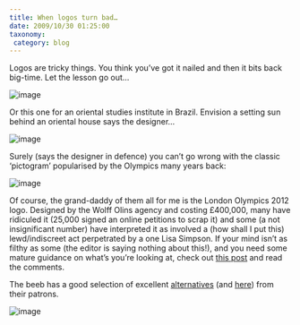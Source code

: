 ```yaml
---
title: When logos turn bad…
date: 2009/10/30 01:25:00
taxonomy: 
 category: blog 
---
```


Logos are tricky things. You think you’ve got it nailed and then it bits back big-time. Let the lesson go out…

![image](http://lh4.ggpht.com/_-8eBgLSYyzA/SupAhIexZ3I/AAAAAAAAFEI/x7UGCBB1fFM/image_thumb.png?imgmax=800)

Or this one for an oriental studies institute in Brazil. Envision a setting sun behind an oriental house says the designer…

![image](http://lh5.ggpht.com/_-8eBgLSYyzA/SupAiD22m1I/AAAAAAAAFEQ/YFamP5Pipyg/image_thumb%5B1%5D.png?imgmax=800) 

Surely (says the designer in defence) you can’t go wrong with the classic ‘pictogram’ popularised by the Olympics many years back:

![image](http://lh4.ggpht.com/_-8eBgLSYyzA/SupAjMNBiRI/AAAAAAAAFEY/5_Pp1Z0RMdc/image_thumb%5B2%5D.png?imgmax=800)

Of course, the grand-daddy of them all for me is the London Olympics 2012 logo. Designed by the Wolff Olins agency and costing £400,000, many have ridiculed it (25,000 signed an online petitions to scrap it) and some (a not insignificant number) have interpreted it as involved a (how shall I put this) lewd/indiscreet act perpetrated by a one Lisa Simpson. If your mind isn’t as filthy as some (the editor is saying nothing about this!), and you need some mature guidance on what’s you’re looking at, check out [this post](http://www.davidairey.com/london-2012-olympic-logo-disaster/) and read the comments.

The beeb has a good selection of excellent [alternatives](http://news.bbc.co.uk/2/hi/in_pictures/6722205.stm) (and [here](http://news.bbc.co.uk/2/hi/in_pictures/6719747.stm)) from their patrons.

![image](http://lh6.ggpht.com/_-8eBgLSYyzA/SvBaIPUJN7I/AAAAAAAAFEg/K5keNnHcxPM/image_thumb%5B2%5D.png?imgmax=800)

